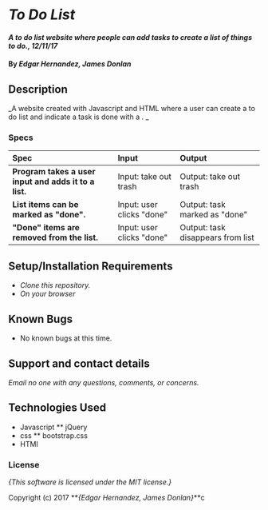 # _To Do List_

#### _A to do list website where people can add tasks to create a list of things to do., 12/11/17_

#### By _**Edgar Hernandez, James Donlan**_

## Description

_A website created with Javascript and HTML where a user can create a to do list and indicate a task is done with a . _

### Specs
| Spec | Input | Output |
| :-------------     | :------------- | :------------- |
| **Program takes a user input and adds it to a list.** | Input: take out trash | Output: take out trash |
| **List items can be marked as "done".** | Input: user clicks "done" | Output: task marked as "done"|
| **"Done" items are removed from the list.**| Input: user clicks "done"  | Output: task disappears from list |


## Setup/Installation Requirements

* _Clone this repository._
* _On your browser_

## Known Bugs

* No known bugs at this time.

## Support and contact details

_Email no one with any questions, comments, or concerns._

## Technologies Used

* Javascript
  ** jQuery
* css
  ** bootstrap.css
* HTMl  

### License

*{This software is licensed under the MIT license.}*

Copyright (c) 2017 **_{Edgar Hernandez, James Donlan}_**c
